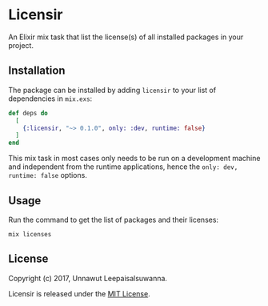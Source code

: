 # Licensir

An Elixir mix task that list the license(s) of all installed packages in your project.

## Installation

The package can be installed by adding `licensir` to your list of dependencies in `mix.exs`:

```elixir
def deps do
  [
    {:licensir, "~> 0.1.0", only: :dev, runtime: false}
  ]
end
```

This mix task in most cases only needs to be run on a development machine and independent from the runtime applications, hence the `only: dev, runtime: false` options.

## Usage

Run the command to get the list of packages and their licenses:

```shell
mix licenses
```

## License

Copyright (c) 2017, Unnawut Leepaisalsuwanna.

Licensir is released under the [MIT License](LICENSE.md).
